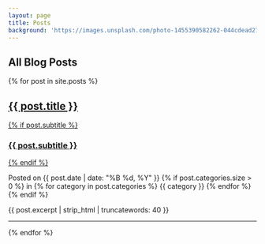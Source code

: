 ```yaml
---
layout: page
title: Posts
background: 'https://images.unsplash.com/photo-1455390582262-044cdead277a?ixlib=rb-4.0.3&ixid=M3wxMjA3fDB8MHxwaG90by1wYWdlfHx8fGVufDB8fHx8fA%3D%3D&auto=format&fit=crop&w=2073&q=80'
---
```


## All Blog Posts

{% for post in site.posts %}
<div class="post-preview">
  <a href="{{ post.url | relative_url }}">
    <h2 class="post-title">{{ post.title }}</h2>
    {% if post.subtitle %}
    <h3 class="post-subtitle">{{ post.subtitle }}</h3>
    {% endif %}
  </a>
  <p class="post-meta">Posted on {{ post.date | date: "%B %d, %Y" }}
  {% if post.categories.size > 0 %}
  in {% for category in post.categories %}
  <span class="badge badge-secondary">{{ category }}</span>
  {% endfor %}
  {% endif %}
  </p>
  <div class="post-excerpt">
    {{ post.excerpt | strip_html | truncatewords: 40 }}
  </div>
</div>
<hr>
{% endfor %}